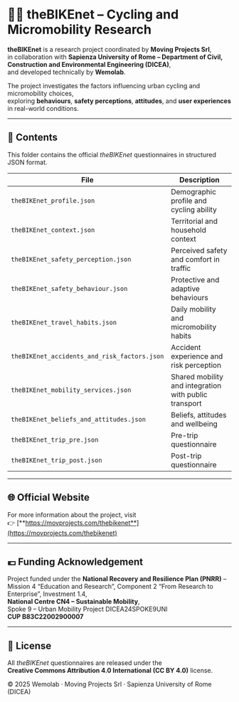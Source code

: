 # 🚴‍♀️ theBIKEnet – Cycling and Micromobility Research

**theBIKEnet** is a research project coordinated by **Moving Projects Srl**,  
in collaboration with **Sapienza University of Rome – Department of Civil, Construction and Environmental Engineering (DICEA)**,  
and developed technically by **Wemolab**.

The project investigates the factors influencing urban cycling and micromobility choices,  
exploring **behaviours**, **safety perceptions**, **attitudes**, and **user experiences** in real-world conditions.

---

## 📄 Contents

This folder contains the official *theBIKEnet* questionnaires in structured JSON format.

| File | Description |
|------|--------------|
| `theBIKEnet_profile.json` | Demographic profile and cycling ability |
| `theBIKEnet_context.json` | Territorial and household context |
| `theBIKEnet_safety_perception.json` | Perceived safety and comfort in traffic |
| `theBIKEnet_safety_behaviour.json` | Protective and adaptive behaviours |
| `theBIKEnet_travel_habits.json` | Daily mobility and micromobility habits |
| `theBIKEnet_accidents_and_risk_factors.json` | Accident experience and risk perception |
| `theBIKEnet_mobility_services.json` | Shared mobility and integration with public transport |
| `theBIKEnet_beliefs_and_attitudes.json` | Beliefs, attitudes and wellbeing |
| `theBIKEnet_trip_pre.json` | Pre-trip questionnaire |
| `theBIKEnet_trip_post.json` | Post-trip questionnaire |

---

## 🌐 Official Website

For more information about the project, visit  
👉 [**https://movprojects.com/thebikenet**](https://movprojects.com/thebikenet)

---

## 💶 Funding Acknowledgement

Project funded under the **National Recovery and Resilience Plan (PNRR)** –  
Mission 4 “Education and Research”, Component 2 “From Research to Enterprise”, Investment 1.4,  
**National Centre CN4 – Sustainable Mobility**,  
Spoke 9 – Urban Mobility Project DICEA24SPOKE9UNI  
**CUP B83C22002900007**

---

## 🔖 License

All *theBIKEnet* questionnaires are released under the  
**Creative Commons Attribution 4.0 International (CC BY 4.0)** license.

© 2025 Wemolab · Moving Projects Srl · Sapienza University of Rome (DICEA)
